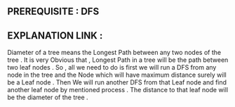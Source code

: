 ## PREREQUISITE : DFS

## EXPLANATION LINK :
Diameter of a tree means the Longest Path between any two nodes of the tree . It is very Obvious that , Longest Path in a tree will be the path between two leaf nodes .
So , all we need to do is first we will run a DFS from any node in the tree and the Node which will have maximum distance surely will be a Leaf node . Then We will run another 
DFS from that Leaf node and find another leaf node by mentioned process . The distance to that leaf node will be the diameter of the tree .
